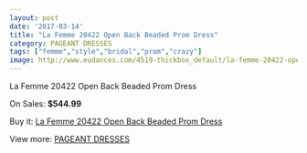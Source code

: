 ```yaml
---
layout: post
date: '2017-03-14'
title: "La Femme 20422 Open Back Beaded Prom Dress"
category: PAGEANT DRESSES
tags: ["femme","style","bridal","prom","crazy"]
image: http://www.eudances.com/4519-thickbox_default/la-femme-20422-open-back-beaded-prom-dress.jpg
---
```

La Femme 20422 Open Back Beaded Prom Dress

On Sales: **$544.99**
<a href="https://www.eudances.com/en/pageant-dresses/1510-la-femme-20422-open-back-beaded-prom-dress.html"><amp-img layout="responsive" width="600" height="600" src="//www.eudances.com/4519-thickbox_default/la-femme-20422-open-back-beaded-prom-dress.jpg" alt="La Femme 20422 Open Back Beaded Prom Dress 0" /></a>
<a href="https://www.eudances.com/en/pageant-dresses/1510-la-femme-20422-open-back-beaded-prom-dress.html"><amp-img layout="responsive" width="600" height="600" src="//www.eudances.com/4520-thickbox_default/la-femme-20422-open-back-beaded-prom-dress.jpg" alt="La Femme 20422 Open Back Beaded Prom Dress 1" /></a>

Buy it: [La Femme 20422 Open Back Beaded Prom Dress](https://www.eudances.com/en/pageant-dresses/1510-la-femme-20422-open-back-beaded-prom-dress.html "La Femme 20422 Open Back Beaded Prom Dress")

View more: [PAGEANT DRESSES](https://www.eudances.com/en/16-pageant-dresses "PAGEANT DRESSES")